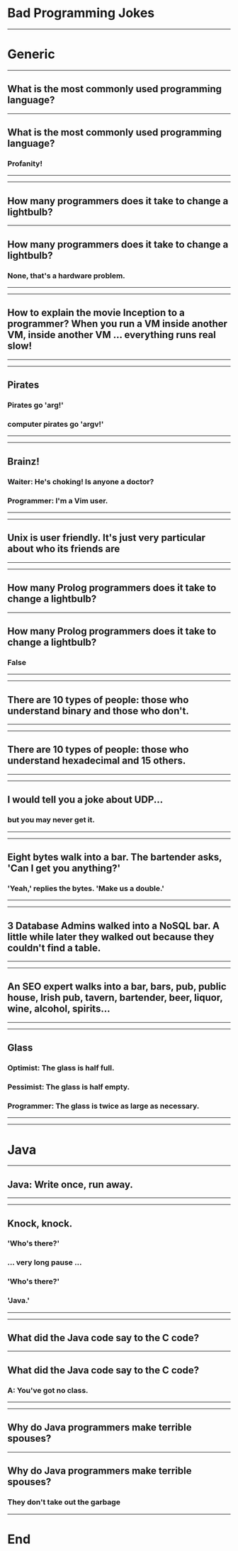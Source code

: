 # Bad Programming Jokes

---

# Generic

---

## What is the most commonly used programming language?


---

## What is the most commonly used programming language?

### Profanity!

---

---

## How many programmers does it take to change a lightbulb?

---

## How many programmers does it take to change a lightbulb?

###  None, that's a hardware problem.

---

---

## How to explain the movie Inception to a programmer? When you run a VM inside another VM, inside another VM ... everything runs real slow!

---

---

## Pirates

### Pirates go 'arg!'

### computer pirates go 'argv!'

---

---

## Brainz!

### Waiter: He's choking! Is anyone a doctor? 

### Programmer: I'm a Vim user.

---

---

## Unix is user friendly. It's just very particular about who its friends are

---

---

## How many Prolog programmers does it take to change a lightbulb?

---

## How many Prolog programmers does it take to change a lightbulb?

###  False

---

---

## There are 10 types of people: those who understand binary and those who don't.

---

---

## There are 10 types of people: those who understand hexadecimal and 15 others.

---

---

## I would tell you a joke about UDP... 

### but you may never get it.

---

---

## Eight bytes walk into a bar. The bartender asks, 'Can I get you anything?' 

### 'Yeah,' replies the bytes. 'Make us a double.'

---

---

## 3 Database Admins walked into a NoSQL bar. A little while later they walked out because they couldn't find a table.

---

---

## An SEO expert walks into a bar, bars, pub, public house, Irish pub, tavern, bartender, beer, liquor, wine, alcohol, spirits...

---

---

## Glass

### Optimist: The glass is half full. 

### Pessimist: The glass is half empty. 

### Programmer: The glass is twice as large as necessary.

---

---

# Java

---

## Java: Write once, run away.

---

---

## Knock, knock.

### 'Who's there?' 

### ... very long pause ... 

### 'Who's there?' 

### 'Java.'

---

---

## What did the Java code say to the C code? 

---

## What did the Java code say to the C code? 

### A: You've got no class.

---

---

## Why do Java programmers make terrible spouses?

---

## Why do Java programmers make terrible spouses?

### They don't take out the garbage

---


# End